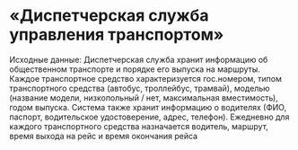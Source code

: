 # «Диспетчерская служба управления транспортом»

Исходные данные:
Диспетчерская служба хранит информацию об общественном транспорте и
порядке его выпуска на маршруты. Каждое транспортное средство характеризуется
гос.номером, типом транспортного средства (автобус, троллейбус, трамвай),
моделью (название модели, низкопольный / нет, максимальная вместимость),
годом выпуска. Система также хранит информацию о водителях (ФИО, паспорт,
водительское удостоверение, адрес, телефон). Ежедневно для каждого
транспортного средства назначается водитель, маршрут, время выхода на рейс и
время окончания рейса
